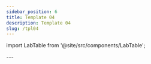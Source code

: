 ```yaml
---
sidebar_position: 6
title: Template 04
description: Template 04
slug: /tpl04
---
```


import LabTable from '@site/src/components/LabTable';

<LabTable index={4} internal={false} />
--- 